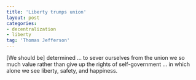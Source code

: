 ```yaml
---
title: 'Liberty trumps union'
layout: post
categories:
- decentralization
- liberty
tag: 'Thomas Jefferson'
---
```


\[We should be\] determined ... to sever ourselves from the union we so much value rather than give up the rights of self-government ... in which alone we see liberty, safety, and happiness.